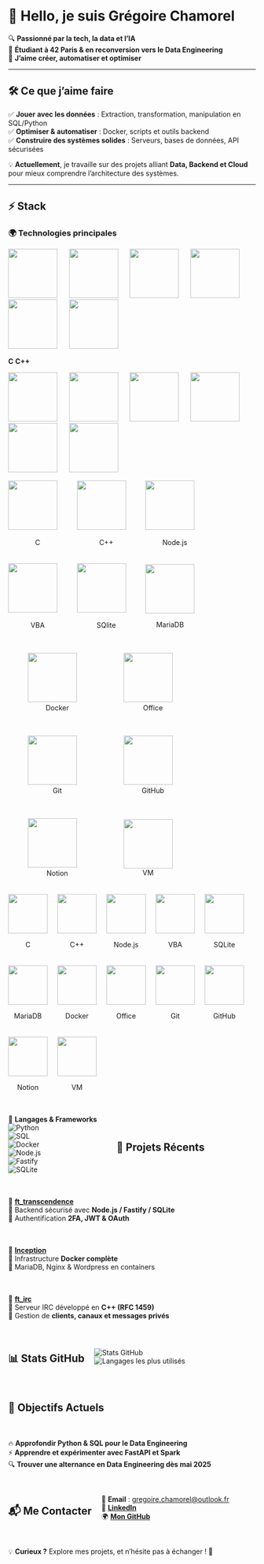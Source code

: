 # 👋 Hello, je suis Grégoire Chamorel  

🔍 **Passionné par la tech, la data et l’IA**  
🎯 **Étudiant à 42 Paris & en reconversion vers le Data Engineering**  
🚀 **J’aime créer, automatiser et optimiser**  

---  

## 🛠 Ce que j’aime faire  

✅ **Jouer avec les données** : Extraction, transformation, manipulation en SQL/Python  
✅ **Optimiser & automatiser** : Docker, scripts et outils backend  
✅ **Construire des systèmes solides** : Serveurs, bases de données, API sécurisées  

💡 **Actuellement**, je travaille sur des projets alliant **Data, Backend et Cloud** pour mieux comprendre l’architecture des systèmes.  

---  

## ⚡ Stack  

### 🌍 Technologies principales  
<p>
  <img src="https://github.com/user-attachments/assets/db46f740-a682-4a41-83ae-41e797ae31a8" width="100"/> &nbsp;&nbsp;&nbsp;&nbsp;
  <img src="https://github.com/user-attachments/assets/3f44dfa4-d325-4c26-a308-972ab27f9cdd" width="100"/> &nbsp;&nbsp;&nbsp;&nbsp;
  <img src="https://github.com/user-attachments/assets/bf0bb7a1-c7c0-46d6-aba6-23c92239994e" width="100"/> &nbsp;&nbsp;&nbsp;&nbsp;
  <img src="https://github.com/user-attachments/assets/4f2fad10-d7c2-452a-9ef5-0da87d9bc203" width="100"/> &nbsp;&nbsp;&nbsp;&nbsp;
  <img src="https://github.com/user-attachments/assets/25e5da21-aed7-40ad-a6fa-91643e34991e" width="100"/> &nbsp;&nbsp;&nbsp;&nbsp;
  <img src="https://github.com/user-attachments/assets/5fee33e6-a882-450f-b719-7bca14c1b0c3" width="100"/>
</p>

**C**                **C++**

</p>
  <img src="https://github.com/user-attachments/assets/d14b3b0c-7539-4db4-9211-8b9ade75bead" width="100"/> &nbsp;&nbsp;&nbsp;&nbsp;
  <img src="https://github.com/user-attachments/assets/f3219eac-412b-4060-ab41-0276b64cc5eb" width="100"/> &nbsp;&nbsp;&nbsp;&nbsp;
  <img src="https://github.com/user-attachments/assets/42a6cddb-0673-4e1c-881e-43014de40203" width="100"/> &nbsp;&nbsp;&nbsp;&nbsp; 
  <img src="https://github.com/user-attachments/assets/69615b2a-1f4e-4466-af10-2ed2094db69a" width="100"/> &nbsp;&nbsp;&nbsp;&nbsp;
  <img src="https://github.com/user-attachments/assets/2389352b-fd95-4d35-a948-0d97c68b5d6b" width="100"/> &nbsp;&nbsp;&nbsp;&nbsp;
  <img src="https://github.com/user-attachments/assets/d7810e35-5d96-4a7b-ac75-33efeff63f9e" width="100"/>
</p>

<div style="display: flex; flex-wrap: wrap; gap: 20px; align-items: center;">
  <div style="text-align: center;">
    <img src="https://github.com/user-attachments/assets/db46f740-a682-4a41-83ae-41e797ae31a8" width="100"/> &nbsp;&nbsp;&nbsp;&nbsp;
    <p>C</p>
  </div>
  <div style="text-align: center;">
    <img src="https://github.com/user-attachments/assets/3f44dfa4-d325-4c26-a308-972ab27f9cdd" width="100"/> &nbsp;&nbsp;&nbsp;&nbsp;
    <p>C++</p>
  </div>
  <div style="text-align: center;">
    <img src="https://github.com/user-attachments/assets/bf0bb7a1-c7c0-46d6-aba6-23c92239994e" width="100"/> &nbsp;&nbsp;&nbsp;&nbsp;
    <p>Node.js</p>
  </div>
  <div style="text-align: center;">
    <img src="https://github.com/user-attachments/assets/4f2fad10-d7c2-452a-9ef5-0da87d9bc203" width="100"/> &nbsp;&nbsp;&nbsp;&nbsp;
    <p>VBA</p>
  </div>
  <div style="text-align: center;">
    <img src="https://github.com/user-attachments/assets/25e5da21-aed7-40ad-a6fa-91643e34991e" width="100"/> &nbsp;&nbsp;&nbsp;&nbsp;
    <p>SQlite</p>
  </div>
  <div style="text-align: center;">
    <img src="https://github.com/user-attachments/assets/5fee33e6-a882-450f-b719-7bca14c1b0c3" width="100"/>
    <p>MariaDB</p>
  </div>
</p>

<p align="left">
  <figure style="display: inline-block; text-align: center; margin-right: 15px;">
    <img src="https://github.com/user-attachments/assets/d14b3b0c-7539-4db4-9211-8b9ade75bead" width="100"/> &nbsp;&nbsp;&nbsp;&nbsp;
    <figcaption>Docker</figcaption>
  </figure>
  <figure style="display: inline-block; text-align: center; margin-right: 15px;">
    <img src="https://github.com/user-attachments/assets/f3219eac-412b-4060-ab41-0276b64cc5eb" width="100"/> &nbsp;&nbsp;&nbsp;&nbsp;
    <figcaption>Office</figcaption>
  </figure>
  <figure style="display: inline-block; text-align: center; margin-right: 15px;">
    <img src="https://github.com/user-attachments/assets/42a6cddb-0673-4e1c-881e-43014de40203" width="100"/> &nbsp;&nbsp;&nbsp;&nbsp; 
    <figcaption>Git</figcaption>
  </figure>
  <figure style="display: inline-block; text-align: center;">
    <img src="https://github.com/user-attachments/assets/69615b2a-1f4e-4466-af10-2ed2094db69a" width="100"/> &nbsp;&nbsp;&nbsp;&nbsp;
    <figcaption>GitHub</figcaption>
  </figure>
  <figure style="display: inline-block; text-align: center; margin-right: 15px;">
    <img src="https://github.com/user-attachments/assets/2389352b-fd95-4d35-a948-0d97c68b5d6b" width="100"/> &nbsp;&nbsp;&nbsp;&nbsp;
    <figcaption>Notion</figcaption>
  </figure>
  <figure style="display: inline-block; text-align: center; margin-right: 15px;">
    <img src="https://github.com/user-attachments/assets/d7810e35-5d96-4a7b-ac75-33efeff63f9e" width="100"/>
    <figcaption>VM</figcaption>
  </figure>
</p>

<div style="display: flex; flex-wrap: wrap; gap: 20px; align-items: center;">
  <div style="text-align: center;">
    <img src="URL_C_IMAGE" width="80"/>
    <p>C</p>
  </div>
  <div style="text-align: center;">
    <img src="URL_C++_IMAGE" width="80"/>
    <p>C++</p>
  </div>
  <div style="text-align: center;">
    <img src="URL_NODEJS_IMAGE" width="80"/>
    <p>Node.js</p>
  </div>
  <div style="text-align: center;">
    <img src="URL_VBA_IMAGE" width="80"/>
    <p>VBA</p>
  </div>
  <div style="text-align: center;">
    <img src="URL_SQLITE_IMAGE" width="80"/>
    <p>SQLite</p>
  </div>
  <div style="text-align: center;">
    <img src="URL_MARIADB_IMAGE" width="80"/>
    <p>MariaDB</p>
  </div>
  <div style="text-align: center;">
    <img src="URL_DOCKER_IMAGE" width="80"/>
    <p>Docker</p>
  </div>
  <div style="text-align: center;">
    <img src="URL_OFFICE_IMAGE" width="80"/>
    <p>Office</p>
  </div>
  <div style="text-align: center;">
    <img src="URL_GIT_IMAGE" width="80"/>
    <p>Git</p>
  </div>
  <div style="text-align: center;">
    <img src="URL_GITHUB_IMAGE" width="80"/>
    <p>GitHub</p>
  </div>
  <div style="text-align: center;">
    <img src="URL_NOTION_IMAGE" width="80"/>
    <p>Notion</p>
  </div>
  <div style="text-align: center;">
    <img src="URL_VM_IMAGE" width="80"/>
    <p>VM</p>
  </div>
</div>


📌 **Langages & Frameworks**  
![Python](https://img.shields.io/badge/-Python-3776AB?style=flat&logo=python&logoColor=white)  
![SQL](https://img.shields.io/badge/-SQL-4479A1?style=flat&logo=postgresql&logoColor=white)  
![Docker](https://img.shields.io/badge/-Docker-2496ED?style=flat&logo=docker&logoColor=white)  
![Node.js](https://img.shields.io/badge/-Node.js-339933?style=flat&logo=node.js&logoColor=white)  
![Fastify](https://img.shields.io/badge/-Fastify-000000?style=flat&logo=fastify&logoColor=white)  
![SQLite](https://img.shields.io/badge/-SQLite-003B57?style=flat&logo=sqlite&logoColor=white)  

---  

## 🚀 Projets Récents  

📌 **[ft_transcendence](https://github.com/gchamore/ft_transcendence)**  
🔹 Backend sécurisé avec **Node.js / Fastify / SQLite**  
🔹 Authentification **2FA, JWT & OAuth**  

📌 **[Inception](https://github.com/gchamore/Inception)**  
🔹 Infrastructure **Docker complète**  
🔹 MariaDB, Nginx & Wordpress en containers  

📌 **[ft_irc](https://github.com/gchamore/ft_irc)**  
🔹 Serveur IRC développé en **C++ (RFC 1459)**  
🔹 Gestion de **clients, canaux et messages privés**  

---  

## 📊 Stats GitHub  

![Stats GitHub](https://github-readme-stats.vercel.app/api?username=gchamore&show_icons=true&theme=tokyonight)  
![Langages les plus utilisés](https://github-readme-stats.vercel.app/api/top-langs/?username=gchamore&layout=compact&theme=tokyonight)  

---  

## 🎯 Objectifs Actuels  

🔥 **Approfondir Python & SQL pour le Data Engineering**  
⚡ **Apprendre et expérimenter avec FastAPI et Spark**  
🔍 **Trouver une alternance en Data Engineering dès mai 2025**  

---  

## 📬 Me Contacter  

📩 **Email** : [gregoire.chamorel@outlook.fr](mailto:gregoire.chamorel@outlook.fr)  
💼 **[LinkedIn](https://www.linkedin.com/in/tonprofil)**  
🌍 **[Mon GitHub](https://github.com/gchamore)**  

---  

💡 **Curieux ?** Explore mes projets, et n’hésite pas à échanger ! 🚀
